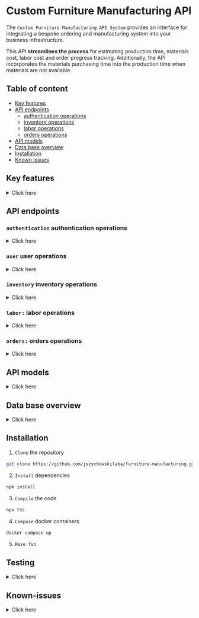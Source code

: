 # Custom Furniture Manufacturing API

The `Custom Furniture Manufacturing API System` provides an interface for integrating a bespoke ordering and manufacturing system into your business infrastructure.

This API **streamlines the process** for estimating production time, materials cost, labor cost and order progress tracking. Additionally, the API incorporates the materials purchasing time into the production time when materials are not available.

## Table of content

- [Key features](#key-features)
- [API endpoints](#api-endpoints)
  - [authentication operations](#authentication-authentication-operations)
  - [inventory operations](#inventory-inventory-operations)
  - [labor operations](#labor-labor-operations)
  - [orders operations](#orders-orders-operations)
- [API models](#api-models)
- [Data base overview](#data-base-overview)
- [Installation](#installation)
- [Known issues](#known-issues)

## Key features

<details>
  <summary>Click here</summary>

- **Time estimation:** estimates an order production time based into;

- materials purchasing time
- production time for each manufacturing step

- **Cost calculation:** calculates an order cost based in;

  - materials using predefined material costs
  - labor using predefined cost structures

- **Progress tracking:** provide an order status based in:

  - actual manufactured units

- **Order management:**

  - provides information of all or individual orders
  - allows order cancellation or modification

- **Inventory management:**

  - manages inventory of materials and their associated cost and purchasing time
  - automatically adjust inventory when materials are used or reserved for an order
  - automatically adjust inventory when order is updated

- **Manufacturing order placement:** accept and validates custom order placement based on;

  - material availability
  - pre existing labor structures
  - total production time

- **Labor structure management:** manages labor structured cost based on:

  - labor time
  - labor cost
  </details>

## API endpoints

### **`authentication`** authentication operations

<details>
  <summary>Click here</summary>

![](./images/post-colour.png) **`POST`** `/api/v1/auth/login` Login the user.

<details>
  <summary>Click here</summary>

Server side create OAuth 2.0 tokens, stores them in DB and return them.

- **Request**

  ```
  // Example

  // Header
  Content-Type: application/x-www-form-urlencoded

  // Body
  client_id=juan&client_secret=5678910

  ```

- **Responses**

  - 201 OK. Response with a **access_token**, **refresh_token** and **expires_in** (expiration time of access_token in seconds). Tokens must be stored by client.

  ```
  // Example

  // Header
  HTTP/1.1 200 OK
  Content-Type: application/json; charset=utf-8

  // Body
  {
    "access_token": "1ad67c7c-785d-4968-b34d-2d77d5802bbf",
    "refresh_token": "d4917ddd-11bb-404b-ac6d-a3123de3e24c",
    "expires_in": 60
  }
  ```

  - 400 Bad Request. (Missing argument). Response body with a JSON informative message.

  - 404 Not Found. (Invalid credentials). Response body with a JSON informative message.

  - 500 Internal Server Error. Response body with a JSON informative message.

</details>

![](./images/delete-colour.png) **`DELETE`** `/api/v1/auth/logout` Logout the user.

<details>
  <summary>Click here</summary>

Server side delete the OAuth 2.0 tokens from the DB.

- **Request**

  ```
  // Example

  // Header
  authorization: c326b621-167f-4192-9845-b11cc01597fb // Valid token
  ```

- **Responses**

  - 204 No Content. (Successful logout).

  - 400 Bad Request. (Missing authentication token). Response body with a JSON informative message.

  - 401 Unauthorized. (Invalid authentication token). Response body with a JSON informative message.

  - 500 Internal Server Error. Response body with a JSON informative message.

</details>

![](./images/post-colour.png) **`POST`** `/api/v1/auth/refresh-tokens` Refresh the OAuth 2.0 tokens.

<details>
  <summary>Click here</summary>

Server side generates a new token and a new refresh token, update the old ones in the DB side and response with the new tokens.

- **Request**

  ```
  // Example

  // Header
  Content-Type: application/x-www-form-urlencoded

  // Body
  refresh_token=1ea0e31e-2fc8-429b-9038-827f35e42dc3
  ```

- **Responses**

  - 200 OK. Response with a **new token** and a **new refresh token**. Tokens must be stored by client.

  ```
  // Example

  // Header
  HTTP/1.1 200 OK
  Content-Type: application/json; charset=utf-8

  // Body
  {
    "access_token": "add11a75-3dfa-4f76-888e-967a1a1a738a",
    "refresh_token": "51b27992-2043-4233-9dc9-56c31086688d",
    "expires_in": 60
  }
  ```

  - 400 Bad Request. (Missing authentication token). Response body with a JSON informative message.

  - 401 Unauthorized. (Invalid authentication token). Response body with a JSON informative message.

  - 500 Internal Server Error. Response body with a JSON informative message.

</details>

</details>

### **`user`** user operations

<details>
  <summary>Click here</summary>

![](./images/post-colour.png) **`POST`** `/api/v1/user` Create a new user.

<details>
  <summary>Click here</summary>

Server side creates a new user and stores it into data base.

- **Request**

  ```
  // Example

  // Header
  Content-Type: application/json
  Authorization: 214985e1-45d4-4698-8e28-22741ff5a631

  // Body
  {
    "username": "superSystem",
    "email": "bespokeSystems@gmail.com",
    "password": "secret",
    "name": "John",
    "lastName": "Doe",
    "role": "sales"
  }
  ```

- **Responses**

  - 201 Created. The user has been created and stored in DB. Response with resource with out password field.

  ```
  // Example

  // Header
  Content-Type: application/json

  // Body
  {
    "createdAt": "2023-11-02T18:16:52.151Z",
    "updatedAt": "2023-11-02T18:16:52.151Z",
    "username": "superSystem",
    "email": "bespokeSystems@gmail.com",
    "name": "John",
    "lastName": "Doe",
    "role": "sales",
    "hashedPassword": "*",
    "salt": "*"
  }
  ```

  - 401 Unauthorized. (Invalid authentication token). Response body with a JSON informative message.
  - 404 Not Found. (The material does not exist).
  - 500 Internal Server Error. Response body with a JSON informative message.

</details>

![](./images/get-colour.png) **`GET`** `/api/v1/user/{username}` Returns a user by username.

<details>
  <summary>Click here</summary>

Returns a user by username stored in the DB.

- **Responses**

  - 200 OK. Password is not returned.

  ```
  // Example

  // Header
  Content-Type: application/json

  // Body
  {
    "createdAt": "2023-11-02T18:16:52.151Z",
    "updatedAt": "2023-11-02T18:16:52.151Z",
    "username": "superSystem",
    "email": "bespokeSystems@gmail.com",
    "name": "John",
    "lastName": "Doe",
    "role": "sales",
    "hashedPassword": "*",
    "salt": "*"
  }
  ```

  - 400 Bad Request. Response body with a JSON informative message.
  - 401 Unauthorized. (Invalid authentication token). Response body with a JSON informative message.
  - 500 Internal Server Error. Response body with a JSON informative message.

</details>

![](./images/get-colour.png) **`GET`** `/api/v1/user` Returns all users.

<details>
  <summary>Click here</summary>

Returns all users stored in the DB.

- **Responses**

  - 200 OK. Passwords are not returned.

  ```
  // Example

  // Header
  Content-Type: application/json

  // Body
  [
    {
        "username": "admin",
        "email": "admin@system.com",
        "hashedPassword": "*",
        "salt": "*",
        "name": "adminName",
        "lastName": "adminLastName",
        "role": "admin",
        "createdAt": "2023-11-02T17:58:30.812Z",
        "updatedAt": "2023-11-02T17:58:30.812Z"
    },
    {
        "username": "superSystem",
        "email": "bespokeSystems@gmail.com",
        "hashedPassword": "*",
        "salt": "*",
        "name": "John",
        "lastName": "Doe",
        "role": "sales",
        "createdAt": "2023-11-02T18:16:52.151Z",
        "updatedAt": "2023-11-02T18:16:52.151Z"
    }
  ]
  ```

  - 401 Unauthorized. (Invalid authentication token). Response body with a JSON informative message.
  - 500 Internal Server Error. Response body with a JSON informative message.

</details>

![](./images/patch-colour.png) **`PATCH`** `/api/v1/user/{username}` Update a new user.

<details>
  <summary>Click here</summary>

Server side updates a user and stores the changes into data base. Any property from user model can be updated.

- **Request**

  ```
  // Example for updating role and password.

  // Header
  Content-Type: application/json
  Authorization: 214985e1-45d4-4698-8e28-22741ff5a631

  // Body
  {
    "password": "newPassword",
    "role": "admin"
  }

  ```

- **Responses**

  - 200 OK. The user has been updated and changes stored in DB. Response with resource with out password field.

  ```
  // Example

  // Header
  Content-Type: application/json

  // Body
  {
    "username": "superSystem",
    "email": "bespokeSystems@gmail.com",
    "hashedPassword": "*",
    "salt": "*",
    "name": "John",
    "lastName": "Doe",
    "role": "admin",
    "createdAt": "2023-11-02T18:16:52.151Z",
    "updatedAt": "2023-11-02T18:23:41.401Z"
  }
  ```

  - 400 Bad Request. Response body with a JSON informative message.
  - 401 Unauthorized. (Invalid authentication token). Response body with a JSON informative message.
  - 404 Not Found. (The username does not exist).
  - 500 Internal Server Error. Response body with a JSON informative message.

</details>

</details>

### **`inventory`** inventory operations

<details>
  <summary>Click here</summary>

![](./images/get-colour.png) **`GET`** `/v1/inventory` Returns all inventory

<details>
  <summary>Click here</summary>

Returns all inventory stored in DB.

- **Responses**

  - 200 OK

    ```
    // Example

    // Header
    Content-Type: application/json; charset=utf-8

    // Body
    [
      {
        "id": "77870729-e65f-4346-8833-df67a7372840",
        "createdAt": "2023-11-02T18:24:56.999Z",
        "updatedAt": "2023-11-02T18:24:56.999Z",
        "status": "active",
        "internalCode": "w-02",
        "description": "Light ocher reflective wood board of 2 inches wide",
        "stock": "24.00",
        "reservedStock": "0.00",
        "pricePerUnit": "15.00",
        "unit": "m2",
        "purchaseTime": "4.0",
        "internalNotes": "used for tables top",
        "username": "admin"
      },
      {
        "id": "c2d7d0f5-e916-4e88-bee5-365295e70e44",
        "createdAt": "2023-11-02T18:26:41.486Z",
        "updatedAt": "2023-11-02T18:26:41.486Z",
        "status": "active",
        "internalCode": "N-01",
        "description": "Iron 3/8' nail for enforced wood",
        "stock": "1000.00",
        "reservedStock": "0.00",
        "pricePerUnit": "2.00",
        "unit": "kg",
        "purchaseTime": "4.0",
        "internalNotes": "used for making union of different parts",
        "username": "admin"
      }
    ]
    ```

  - 401 Unauthorized. (Invalid authentication token). Response body with a JSON informative message.
  - 500 Internal Server Error. Response body with a JSON informative message.

</details>

![](./images/post-colour.png) **`POST`** `/v1/inventory` Creates a new material

<details>
  <summary>Click here</summary>

Creates a new material and store it in DB.

- **Request**

  ```
  // Example

  // Header
  Content-Type: application/json
  Authorization: 214985e1-45d4-4698-8e28-22741ff5a631

  // Body
  {
    "status": "active",
    "internalCode": "w-02",
    "description": "Light ocher reflective wood board of 2 inches wide",
    "stock": 24,
    "reservedStock": 4,
    "pricePerUnit": 15,
    "unit": "m2",
    "purchaseTime": 4.03,
    "internalNotes": "used for tables top"
  }
  ```

- **Responses**

  - 201 Created. The material has been created and stored in DB.

  ```
  // Example

  // Header
  Content-Type: application/json; charset=utf-8

  // Body
  {
    "createdAt": "2023-11-02T18:24:56.999Z",
    "updatedAt": "2023-11-02T18:24:56.999Z",
    "id": "77870729-e65f-4346-8833-df67a7372840",
    "username": "admin",
    "status": "active",
    "internalCode": "w-02",
    "description": "Light ocher reflective wood board of 2 inches wide",
    "stock": 24,
    "reservedStock": 0,
    "pricePerUnit": 15,
    "unit": "m2",
    "purchaseTime": 4.03,
    "internalNotes": "used for tables top"
  }
  ```

  - 400 Bad Request. Response body with a JSON informative message.
  - 401 Unauthorized. (Invalid authentication token). Response body with a JSON informative message.
  - 409 Conflict. (Internal code already used in another material). Response body with a JSON informative message.
  - 422 Unprocessable entity. Response body with a JSON informative message.
  - 500 Internal Server Error. Response body with a JSON informative message.

</details>

![](./images/get-colour.png) **`GET`** `/v1/inventory/{materialID}` Returns a material by material ID

<details>
  <summary>Click here</summary>

Returns a material by material ID stored in the DB.

- **Responses**

  - 200 OK

    ```
    // Example

    // Header
    Content-Type: application/json; charset=utf-8
    Authorization: 734e744c-2932-4def-a357-ded598302bee

    // Body
    {
      "id": "77870729-e65f-4346-8833-df67a7372840",
      "createdAt": "2023-11-02T18:24:56.999Z",
      "updatedAt": "2023-11-02T18:24:56.999Z",
      "status": "active",
      "internalCode": "w-02",
      "description": "Light ocher reflective wood board of 2 inches wide",
      "stock": "24.00",
      "reservedStock": "0.00",
      "pricePerUnit": "15.00",
      "unit": "m2",
      "purchaseTime": "4.0",
      "internalNotes": "used for tables top",
      "username": "admin"
    }
    ```

  - 404 Not Found. (The material does not exist).
  - 401 Unauthorized. (Invalid authentication token). Response body with a JSON informative message.
  - 500 Internal Server Error. Response body with a JSON informative message.

</details>

![](./images/patch-colour.png) **`PATCH`** `/v1/inventory/{materialID}` Updates a material by material ID

<details>
  <summary>Click here</summary>
  
  Updates a material by material ID and update the DB. Any property of the material model can be updated.

- **Request**

  ```
  // Example

  // Header
  Content-Type: application/json
  Authorization: 9e2240d3-2491-4346-9f4b-d087d15c7149

  // Body
  {
    "pricePerUnit": 2,
    "unit": "lbs"
  }
  ```

- **Responses**

  - 200 OK. (Successful update)

    ```
    // Example

    // Header
    Content-Type: application/json; charset=utf-8

    // Body
    {
      "id": "77870729-e65f-4346-8833-df67a7372840",
      "createdAt": "2023-11-02T18:24:56.999Z",
      "updatedAt": "2023-11-02T18:29:27.233Z",
      "status": "active",
      "internalCode": "w-02",
      "description": "Light ocher reflective wood board of 2 inches wide",
      "stock": "24.00",
      "reservedStock": "0.00",
      "pricePerUnit": "2.00",
      "unit": "lbs",
      "purchaseTime": "4.0",
      "internalNotes": "used for tables top",
      "username": "admin"
    }
    ```

  - 400 Bad Request. Response body with a JSON informative message.
  - 401 Unauthorized. (Invalid authentication token). Response body with a JSON informative message.
  - 404 Not Found. (Material ID not found in DB). Response body with a JSON informative message.
  - 500 Internal Server Error. Response body with a JSON informative message.

</details>

</details>

### **`labor:`** labor operations

<details>
  <summary>Click here</summary>

![](./images/get-colour.png) **`GET`** `/v1/labors` Returns all labors

<details>
  <summary>Click here</summary>

Return all created labors from DB

- **Responses**

  - 200 OK

    ```
    // Example

    // Header
    Content-Type: application/json; charset=utf-8
    Authorization: 734e744c-2932-4def-a357-ded598302bee

    // Body
    [
      {
        "id": "3a7bf5ec-97a8-435d-8dd8-6e913768c7c7",
        "createdAt": "2023-11-02T18:32:34.985Z",
        "updatedAt": "2023-11-02T18:32:34.985Z",
        "status": "active",
        "internalCode": "pol-1",
        "description": "Fine polishing of table top",
        "pricePerUnit": "7.00",
        "timePerUnit": "1500.00",
        "unit": "m2",
        "internalNotes": "Sand paper price included in the price",
        "username": "admin"
      },
      {
        "id": "d7441d8a-7355-4e83-9e47-fe936643fe84",
        "createdAt": "2023-11-02T18:34:28.294Z",
        "updatedAt": "2023-11-02T18:34:28.294Z",
        "status": "active",
        "internalCode": "cut-1",
        "description": "Manual wood cutting with hand saw",
        "pricePerUnit": "10.00",
        "timePerUnit": "600.00",
        "unit": "m",
        "internalNotes": "Includes edge sanding and burr removal",
        "username": "admin"
      }
    ]
    ```

  - 401 Unauthorized. (Invalid authentication token). Response body with a JSON informative message.
  - 500 Internal Server Error. Response body with a JSON informative message.

</details>

![](./images/post-colour.png) **`POST`** `/v1/labors` Creates a new labor

<details>
  <summary>Click here</summary>

Creates a new labor and stores it in DB.

- **Request**

  ```
  // Example

  // Header
  Content-Type: application/json; charset=utf-8
  Authorization: 734e744c-2932-4def-a357-ded598302bee

  // Body
  {
    {
    "status": "active",
    "internalCode": "pol-1",
    "description": "Fine polishing of table top",
    "pricePerUnit": 7,
    "timePerUnit": 1500,
    "unit": "m2",
    "internalNotes": "Sand paper price included in the price"
    }
  }
  ```

- **Responses**

  - 201 Created. The material has been created and stored in DB.

  ```
  // Example

  // Header
  Content-Type: application/json; charset=utf-8

  // Body
  {
    "createdAt": "2023-11-02T18:32:34.985Z",
    "updatedAt": "2023-11-02T18:32:34.985Z",
    "id": "3a7bf5ec-97a8-435d-8dd8-6e913768c7c7",
    "username": "admin",
    "status": "active",
    "internalCode": "pol-1",
    "description": "Fine polishing of table top",
    "pricePerUnit": 7,
    "timePerUnit": 1500,
    "unit": "m2",
    "internalNotes": "Sand paper price included in the price"
  }
  ```

  - 400 Bad Request. Response body with a JSON informative message.
  - 401 Unauthorized. (Invalid authentication token). Response body with a JSON informative message.
  - 409 Conflict. (Internal code already used in another labor). Response body with a JSON informative message.
  - 422 Unprocessable entity. Response body with a JSON informative message.
  - 500 Internal Server Error. Response body with a JSON informative message.

</details>

![](./images/get-colour.png) **`GET`** `/v1/labors/{laborID}` Returns a labor by labor ID

<details>
  <summary>Click here</summary>

Returns a labor stored in the DB by its ID

- **Responses**

  - 200 OK

  ```
  // Example

  // Header
  HTTP 200 OK
  Content-Type: application/json

  // Body
  {
    "id": "d7441d8a-7355-4e83-9e47-fe936643fe84",
    "createdAt": "2023-11-02T18:34:28.294Z",
    "updatedAt": "2023-11-02T18:34:28.294Z",
    "status": "active",
    "internalCode": "cut-1",
    "description": "Manual wood cutting with hand saw",
    "pricePerUnit": "10.00",
    "timePerUnit": "600.00",
    "unit": "m",
    "internalNotes": "Includes edge sanding and burr removal",
    "username": "admin"
  }
  ```

  - 404 Not Found. (The labor does not exist).
  - 401 Unauthorized. (Invalid authentication token). Response body with a JSON informative message.
  - 500 Internal Server Error. Response body with a JSON informative message.

</details>

![](./images/patch-colour.png) **`PATCH`** `/v1/labors/{laborID}` Updates a labor by labor ID

<details>
  <summary>Click here</summary>

Updates labor by its ID and update the DB. Any property of the labor model can be updated.

- **Request**

  ```
  // Example

  // Header
  Content-Type: application/json; charset=utf-8
  Authorization: c326b621-167f-4192-9845-b11cc01597fb

  // Body
  {
    "status": "active",
    "internalCode": "cut-2",
    "pricePerUnit": 6
  }
  ```

- **Responses**

  - 200 OK. (Successful update)

    ```
    // Example

    // Header
    Content-Type: application/json; charset=utf-8

    // Body
    {
      "id": "d7441d8a-7355-4e83-9e47-fe936643fe84",
      "createdAt": "2023-11-02T18:34:28.294Z",
      "updatedAt": "2023-11-02T18:38:21.115Z",
      "status": "active",
      "internalCode": "cut-2",
      "description": "Manual wood cutting with hand saw",
      "pricePerUnit": "6.00",
      "timePerUnit": "600.00",
      "unit": "m",
      "internalNotes": "Includes edge sanding and burr removal",
      "username": "admin"
    }
    ```

  - 400 Bad Request. Response body with a JSON informative message.
  - 401 Unauthorized. (Invalid authentication token). Response body with a JSON informative message.
  - 404 Not Found. (Labor ID not found in DB). Response body with a JSON informative message.
  - 500 Internal Server Error. Response body with a JSON informative message.

</details>

</details>

### **`orders:`** orders operations

<details>
  <summary>Click here</summary>

![](./images/get-colour.png) **`GET`** `/v1/orders` Returns all manufacture orders

<details>
  <summary>Click here</summary>

Return all manufacture orders stored in the DB.

- **Responses**

  - 200 OK

  ```
  // Example

  // Header
  HTTP 200 OK
  Content-Type: application/json

  // Body
  [
    {
      "id": "54c42fec-f0a5-4e39-b9f6-e42e2a3c0222",
      "createdAt": "4/10/2023, 1:55:56 PM",
      "internalCode": "AT-01",
      "description": "antique table",
      "status": "pending",
      "manufactured": 0,
      "price": 450,
      "totalProductionTime": 143,
      "unitsToManufacture": 25,
      "materials": [
        { "id": "4818bf86-d823-447c-8b44-314b9f3c6006", "quantity": 4 },
        { "id": "1e763ff7-c953-4648-8662-535e2666ddb9", "quantity": 8 }
      ],
      "labors": [
        { "id": "58aed305-ca17-4885-8be7-0d66160112b9", "quantity": 1 },
        { "id": "557fa85c-08bf-48dd-a7d5-7d3df895881c", "quantity": 3 }
      ],
      "internalNote": "some special instructions about the order"
    },
    {
      "id": "26cfc6a8-3b4f-462c-bac7-5225e8586797",
      "createdAt": "2/10/2023, 1:23:54 PM",
      "internalCode": "AT-02",
      "description": "antique chair",
      "status": "in production",
      "manufactured": 40,
      "price": 3000,
      "totalProductionTime": 15,
      "unitsToManufacture": 100,
      "materials": [
        { "id": "4818bf86-d823-447c-8b44-314b9f3c6006", "quantity": 4 },
        { "id": "1e763ff7-c953-4648-8662-535e2666ddb9", "quantity": 1450 }
      ],
      "labors": [
        { "id": "58aed305-ca17-4885-8be7-0d66160112b9", "quantity": 1 },
        { "id": "557fa85c-08bf-48dd-a7d5-7d3df895881c", "quantity": 100 }
      ],
      "internalNote": "some special instructions about the order"
    }
  ]
  ```

  - 204 No Content. (Manufacture order list is empty).
  - 401 Unauthorized. (Invalid authentication token). Response body with a JSON informative message.
  - 500 Internal Server Error. Response body with a JSON informative message.

</details>

![](./images/post-colour.png) **`POST`** `/v1/orders` Creates a new manufacture order

<details>
  <summary>Click here</summary>

Creates a new manufacture order and stores it in DB.

- **Request**

  ```
  // Example

  // Header
  Content-Type: application/json; charset=utf-8
  Authorization: c326b621-167f-4192-9845-b11cc01597fb // Valid token

  // Body
  {
    "status": "inProduction",
    "internalCode": "order-1",
    "description": "Basic wood table for client Bob Doe",
    "unitsToManufacture": 1,
    "internalNotes": "See design sent to email @July 23",
    "materials": [{"id": "c2d7d0f5-e916-4e88-bee5-365295e70e44", "quantity": 50}, {"id": "77870729-e65f-4346-8833-df67a7372840", "quantity": 9}],
    "labors": [{"id": "3a7bf5ec-97a8-435d-8dd8-6e913768c7c7", "quantity": 3}, {"id": "d7441d8a-7355-4e83-9e47-fe936643fe84", "quantity": 10}, {"id": "02921b40-a654-44d5-9e21-3a9db98108cb", "quantity": 10},  {"id": "1b2094f2-912b-41fb-ada9-54ffa2632fcb", "quantity": 6}]
  }
  ```

- **Responses**

  - 201 Created. The manufacture order has been created and stored in DB.

  ```
  // Example

  // Header
  Content-Type: application/json; charset=utf-8

  // Body
  {
    "id": "02d6ba43-579f-47a1-b755-da5804d528af",
    "createdAt": "2023-11-02T19:01:21.662Z",
    "updatedAt": "2023-11-02T19:01:21.662Z",
    "status": "inProduction",
    "internalCode": "order-1",
    "description": "Basic wood table for client Bob Doe",
    "manufactured": "0",
    "totalPrice": "255.00",
    "totalProductionTime": "18300.0",
    "unitsToManufacture": "1",
    "internalNotes": "See design sent to email @July 23",
    "username": "admin",
    "materials": [
        {
            "id": "77870729-e65f-4346-8833-df67a7372840",
            "quantity": "9.00"
        },
        {
            "id": "c2d7d0f5-e916-4e88-bee5-365295e70e44",
            "quantity": "50.00"
        }
    ],
    "labors": [
        {
            "id": "02921b40-a654-44d5-9e21-3a9db98108cb",
            "quantity": "10.00"
        },
        {
            "id": "1b2094f2-912b-41fb-ada9-54ffa2632fcb",
            "quantity": "6.00"
        },
        {
            "id": "3a7bf5ec-97a8-435d-8dd8-6e913768c7c7",
            "quantity": "3.00"
        },
        {
            "id": "d7441d8a-7355-4e83-9e47-fe936643fe84",
            "quantity": "10.00"
        }
      ]
    }
  ```

  - 400 Bad Request. Response body with a JSON informative message.
  - 401 Unauthorized. (Invalid authentication token). Response body with a JSON informative message.
  - 409 Conflict. (Internal code already used in another material). Response body with a JSON informative message.
  - 500 Internal Server Error. Response body with a JSON informative message.

</details>

![](./images/get-colour.png) **`GET`** `/v1/orders/{orderID}` Returns a manufacture order by manufacture order ID

<details>
  <summary>Click here</summary>

Return a manufacture order stored in DB by its ID.

- **Responses**

  - 200 OK

    ```
    // Example

    // Header
    Content-Type: application/json; charset=utf-8

    // Body
    {
      "id": "02d6ba43-579f-47a1-b755-da5804d528af",
      "createdAt": "2023-11-02T19:01:21.662Z",
      "updatedAt": "2023-11-02T19:01:21.662Z",
      "status": "inProduction",
      "internalCode": "order-1",
      "description": "Basic wood table for client Bob Doe",
      "manufactured": "0",
      "totalPrice": "255.00",
      "totalProductionTime": "18300.0",
      "unitsToManufacture": "1",
      "internalNotes": "See design sent to email @July 23",
      "username": "admin",
      "materials": [
          {
              "id": "77870729-e65f-4346-8833-df67a7372840",
              "quantity": "9.00"
          },
          {
              "id": "c2d7d0f5-e916-4e88-bee5-365295e70e44",
              "quantity": "50.00"
          }
      ],
      "labors": [
        {
            "id": "02921b40-a654-44d5-9e21-3a9db98108cb",
            "quantity": "10.00"
        },
        {
            "id": "1b2094f2-912b-41fb-ada9-54ffa2632fcb",
            "quantity": "6.00"
        },
        {
            "id": "3a7bf5ec-97a8-435d-8dd8-6e913768c7c7",
            "quantity": "3.00"
        },
        {
            "id": "d7441d8a-7355-4e83-9e47-fe936643fe84",
            "quantity": "10.00"
        }
      ]
    }
    ```

  - 404 No Found. (The manufacture order does not exist).
  - 401 Unauthorized. (Invalid authentication token). Response body with a JSON informative message.
  - 500 Internal Server Error. Response body with a JSON informative message.

</details>

![](./images/patch-colour.png) **`PATCH`** `/v1/orders/{orderID}` Update a manufacture order by manufacture order ID

<details>
  <summary>Click here</summary>

Update a stored manufacture order in the DB. All properties of order model can be updated. When updating a labor or material, the entire list of the labors or materials will be changed by the new one sent.

- **Request**

  ```
  // Example

  // Header
  Content-Type: application/json; charset=utf-8
  Authorization: c326b621-167f-4192-9845-b11cc01597fb // Valid token

  // Body
  {
    "unitsToManufacture": 1,
    "labors": [{"id": "3a7bf5ec-97a8-435d-8dd8-6e913768c7c7", "quantity": 25}]
  }
  ```

- **Responses**

  - 200 Ok. (Successful update).

    ```
    // Example

    // Header
    Content-Type: application/json; charset=utf-8

    // Body
    {
      "id": "02d6ba43-579f-47a1-b755-da5804d528af",
      "createdAt": "2023-11-02T19:01:21.662Z",
      "updatedAt": "2023-11-02T19:16:55.332Z",
      "status": "inProduction",
      "internalCode": "order-1",
      "description": "Basic wood table for client Bob Doe",
      "manufactured": "0",
      "totalPrice": "293.00",
      "totalProductionTime": "37500.0",
      "unitsToManufacture": "1",
      "internalNotes": "See design sent to email @July 23",
      "username": "admin",
      "materials": [
          {
              "id": "77870729-e65f-4346-8833-df67a7372840",
              "quantity": "9.00"
          },
          {
              "id": "c2d7d0f5-e916-4e88-bee5-365295e70e44",
              "quantity": "50.00"
          }
      ],
      "labors": [
          {
              "id": "3a7bf5ec-97a8-435d-8dd8-6e913768c7c7",
              "quantity": "25.00"
          }
      ]
    }
    ```

  - 400 Bad Request. Response body with a JSON informative message.
  - 401 Unauthorized. (Invalid authentication token). Response body with a JSON informative message.
  - 404 Not Found. (Manufacture order ID not found in DB). Response body with a JSON informative message.
  - 409 Conflict. (Internal code already used). Response body with a JSON informative message.
  - 500 Internal Server Error. Response body with a JSON informative message.

</details>

![](./images/post-colour.png) **`POST`** `/v1/orders/{orderID}/manufactureOrder` Produce a quantity of an manufacture order

<details>
  <summary>Click here</summary>

Manufacture a sent quantity of the manufacture order and update the materials stock and reserved stock.

- **Request**

  ```
  // Example

  // Header
  Content-Type: application/json; charset=utf-8

  // Body
  {
    "quantity": "2"
  }
  ```

- **Responses**
  - 200 OK. (Successful production)
  - 401 Unauthorized. (Invalid authentication token). Response body with a JSON informative message.
  - 403 Forbidden. Exceeding quantity to manufacture.
  - 404 Not Found. (Manufacture order ID not found in DB). Response body with a JSON informative message.
  - 500 Internal Server Error. Response body with a JSON informative message.

</details>

</details>

## API models

<details>
  <summary>Click here</summary>
  
### User

- Example

```
{
  "username": "superSystem",
  "email": "bespokeSystems@gmail.com",
  "password": "secret",
  "name": "John",
  "lastName": "Doe",
  "role": "sales" | "admin" | "productionManager" | "inventoryAdministrator" | "inactive"
}
```

### Material

- Example

```
{
  "status": "active" | "inactive",
  "internalCode": "N-01",
  "description": "Iron 3/8'' nail for enforced wood",
  "stock": 1000,
  "reservedStock": 0,
  "pricePerUnit": 2,
  "unit": "kg",
  "purchaseTime": 4.03,
  "internalNotes": "used for making union of different parts"
}
```

### Labor

- Example

```
{
  "status": "active" | "inactive",
  "internalCode": "cut-1",
  "description": "Cutting board for hardwood table top",
  "pricePerUnit": 1,
  "timePerUnit": 300,
  "unit": "m",
  "internalNotes": "Maximum saw speed: 3"
}
```

### Order

- Example

```
{
  "status": "inProduction",
  "internalCode": "order-1",
  "description": "Basic wood table for client Bob Doe",
  "unitsToManufacture": "1",
  "internalNotes": "See design sent to email @July 23",
  "materials": [
    { "id": "c2d7d0f5-e916-4e88-bee5-365295e70e44", "quantity": "50" },
    { "id": "77870729-e65f-4346-8833-df67a7372840", "quantity": "9" },
  ],
  labors: [
    { "id": "3a7bf5ec-97a8-435d-8dd8-6e913768c7c7", "quantity": "3" },
    { "id": "d7441d8a-7355-4e83-9e47-fe936643fe84", "quantity": "10" },
    { "id": "02921b40-a654-44d5-9e21-3a9db98108cb", "quantity": "10" },
    { "id": "1b2094f2-912b-41fb-ada9-54ffa2632fcb", "quantity": "6" },
  ],
};
```

</details>

## Data base overview

<details>
  <summary>Click here</summary>

# Data base architecture

## Brief explanation

### user

Table that contains user information.

- **username**: used for user identification

  `{ type: 'string', maxLength: 16 }`

- **email**: the user email address

  `{ type: 'string', maxLength: 50 }`

- **password**: the user password

  `{ type: 'string', minLength: 5, maxLength: 32 }`

- **createdAt:**: creation date of the resource

  `{ type: Date, format:  ISO 8601 }`

- **updatedAt:** update date of the resource

  `{ type: Date, format:  ISO 8601 }`

- **name**: the user name

  `{ type: 'string', maxLength: 45 }`

- **lastName**

  `{ type: 'string', maxLength: 45 }`

- **role**: the user can have one of the following roles. All roles can get all of the information.

  `{ type: 'string', enum: ['inactive', 'sales', 'inventoryManager', 'productionManager', 'admin'] }`

  - **inactive**:
  - **sales**: can create manufacture Orders
  - **inventoryAdministrator**: can create and edit materials
  - **productionManager**: can create and edit labors, can produce orders, can edit orders
  - **admin**: can perform all actions and create users.

### labor

Table that contains information about labors.

- **createdAt:**: creation date of the resource

  `{ type: Date, format:  ISO 8601 }`

- **updatedAt:** update date of the resource

  `{ type: Date, format:  ISO 8601 }`

- **status:**

  `{ type: 'string', enum: ['active', 'inactive'] }`

  - **active**: labor still in use and can be used
  - **inactive**: labor is not in use and can not be used in new manufacture orders or for updating. Already created order can use the labor.

- **internalCode:** identification code for the company, it is not stored as primary key so it can be modified.

  `{ type: 'string', maxLength: 255 }`

- **description**: description of the labor.

  `{ type: 'string',  maxLength: 255 }`

- **pricePerUnit:** price in euros per unit of labor.

  `{ type: 'number', minimum: 0, maximum: 9999999,99 }`

- **timePerUnit:** time in minutes to perform a unit of labor.

  `{ type: 'number', minimum: 0, maximum: 9999999,99 }`

- **unit:** the unit of labor. Example: "per square meter", "per unit", "per hole", "per nailed nail", "kg", "m".

  `{ type: 'string',  maxLength: 255 }`

- **internalNotes**: some internal note that can be used to give more information to the labor.

  `{ type: 'string',  maxLength: 255 }`

- **username:** user that created the resource.

  `{ type: 'string', maxLength: 16 }`

### order

Table that contains information about production order.

- **createdAt:**: creation date of the resource

  `{ type: Date, format:  ISO 8601 }`

- **updatedAt:** update date of the resource

  `{ type: Date, format:  ISO 8601 }`

- **internalCode:** identification code for the company, it is not stored as primary key so it can be modified.

  `{ type: 'string',  maxLength: 255 }`

- **internalNotes**: some internal note that can be used to give more information to the labor.

  `{ type: 'string',  maxLength: 255 }`

- **description**: description of the labor.

  `{ type: 'string',  maxLength: 255 }`

- **status:**

  `{ type: 'string', enum: ['pending', 'inProduction', 'finished'] }`

  - pending: waiting for costumer approval. Waiting for approval, order cannot be produced, but materials are reserved.
  - in production: order is in production and materials are reserved. Only in this status the order can be produced.
  - finished: order has been finished. This status changes automatically when the order completes.
  - canceled: order has been canceled or deleted. Materials and labors are deleted from the order and materials stock and reserved stock are restored.

- **manufactured:** quantity already produced. When a unit is manufactured, the stock of the materials get updated.

  `{ type: 'number', minimum: 0, maximum: 9999999,99 }`

- **totalPrice:** total price of the order in euros.

  `{ type: 'number', minimum: 0, maximum: 9999999,99 }`

  - Calculated as:

    `[ sum(quantity_labor_i * price_labor_i) + sum(quantity_material_i * price_material_i) ] * unitsToManufacture`

- **totalProductionTime:** production time to complete the order in minutes.

  `{ type: 'number', minimum: 0, maximum: 9999999,99 }`

  - Calculated as:

    `[ sum(quantity_labor_i * time_labor_i) + sum(quantity_material_i * time_material_i) ] * unitsToManufacture`

- **unitsToManufacture:** total quantity to manufacture.

  `{ type: 'number', minimum: 0, maximum: 9999999 }`

- **username:** user that created the resource.

  `{ type: 'string', maxLength: 16 }`

### material

Table that contains information about the materials.

- **createdAt:**: creation date of the resource

  `{ type: Date, format:  ISO 8601 }`

- **updatedAt:** update date of the resource

  `{ type: Date, format:  ISO 8601 }`

- **status:**

  `{ type: 'string', enum: ['active', 'inactive'] }`

  - **active**: material still in use and can be used
  - **inactive**: material is not in use and can not be used in new manufacture orders or for updating. Already created order can use the material.

- **internalCode:** identification code for the company, it is not stored as primary key so it can be modified.

  `{ type: 'string', maxLength: 255 }`

- **description**: description of the labor.
  `{ type: 'string',  maxLength: 255 }`

- **pricePerUnit:** price in euros per unit of labor.

  `{ type: 'number', minimum: 0, maximum: 9999999,99 }`

- **stock**: available quantity of the material.

  `{ type: 'number', minimum: 0, maximum: 9999999,99 }`

- **reservedStock**: planed material to be used in production orders. When a production order is created, stock corresponding quantity of a material will decrease and reserved_stock will increase by the same quantity. When a furniture is manufactured, the corresponding quantity of material will be taken from reserved_Stock.

  `{ type: 'number', minimum: 0, maximum: 9999999,99 }`

- **unit:** the unit of material. Example: "meters", "kilograms", "pounds".

  `{ type: 'string',  maxLength: 255 }`

- **purchaseTime:** necessary time in minutes for having the material available when it runs out of stock.

  `{ type: 'number', minimum: 0, maximum: 999,9 }`

- **internalNotes**: some internal note that can be used to give more information to the labor.

  `{ type: 'string',  maxLength: 255 }`

- **username:** user that created the resource.

  `{ type: 'string',  maxLength: 16 }`

### orderHasLabor

Table that contains all the labors present in a manufacture order.

- **createdAt:**: creation date of the resource

  `{ type: Date, format:  ISO 8601 }`

- **updatedAt:** update date of the resource

  `{ type: Date, format:  ISO 8601 }`

- **orderId**: the production order id

  `{ type: string, format:  length: 32 }`

- **laborId**: the labor id present in the manufacture order

  `{ type: string, format:  length: 32 }`

- **quantity**: the quantity of the labor.

  `{ type: 'number', minimum: 0, maximum: 9999999,99 }`

### orderHasMaterial

Table that contains all the materials present in a manufacture order.

- **createdAt:**: creation date of the resource

  `{ type: Date, format:  ISO 8601 }`

- **updatedAt:** update date of the resource

  `{ type: Date, format:  ISO 8601 }`

- **orderId**: the production order id

  `{ type: string, format:  length: 32 }`

- **materialId**: the material id present in the manufacture
  order

  `{ type: string, format:  length: 32 }`

- **quantity**: the material quantity.

  `{ type: 'number', minimum: 0, maximum: 9999999,99 }`

## Relationship between tables

### user -> labor

An user can create many labors, each labor contains the user_id that created the labor.

### user -> order

An user can create many orders, each order contains the user_id that created the order.

### user -> material

An user can create many materials, each material contains the user_id that created the material.

### order -> orderHasLabor <- labor

An order can contain many labors, and a labor can be in many orders, the table order_has_labor allows to create the relationship many to many.

### order -> orderHasMaterial <- material

An order can contain many materials, and a material can be in many orders, the table order_has_material allows to create the relationship many to many.

## EER diagram

![](./images/EER_diagram.png)

</details>

## Installation

1. `Clone` the repository

```bash
git clone https://github.com/jszychowskilaba/furniture-manufacturing.git
```

2. `Install` dependencies

```bash
npm install
```

3. `Compile` the code

```bash
npx tsc
```

4. `Compose` docker containers

```bash
docker compose up
```

5. `Have fun`

## Testing

<details>
  <summary>Click here</summary>
  
1. `Clone` the repository

```bash
git clone https://github.com/jszychowskilaba/furniture-manufacturing.git
```

2. `Install` dependencies

```bash
npm install
```

3. `Compile` the code

```bash
npx tsc
```

4. `Compose` docker containers

```bash
docker compose -f docker-compose.test.yml up
```

5. `Wait for the results 🤞`

The app will not be executed after finishing the test. The only purpose of this compose is to have a isolated data base for testing and to test both, compiled JavaScript and written TypeScript in order to check that production code and dev code are in condition for further improve.

</details>

## Known-issues

<details>
  <summary>Click here</summary>

1. ### Precision Issue with Numeric Database Type and parseFloat in Client

**Summary:**
When retrieving numeric data from the database with the Numeric() data type and subsequently using parseFloat to convert it in the client-side code, there is an issue with the precision of the numeric values. The precision is not being maintained as expected.

**Description:**

**Database Type:** The database column is defined with the Numeric() data type to store precise numeric values.

**Client-Side Parsing:** In the client-side application, the numeric data is retrieved from the API and parsed using the parseFloat JavaScript function.

  </details>
